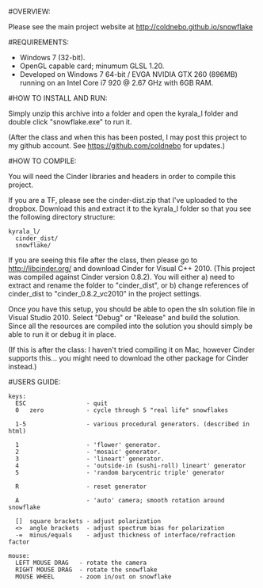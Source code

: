 
#OVERVIEW:

Please see the main project website at http://coldnebo.github.io/snowflake

#REQUIREMENTS:

* Windows 7 (32-bit).
* OpenGL capable card; minumum GLSL 1.20.  
* Developed on Windows 7 64-bit / EVGA NVIDIA GTX 260 (896MB) running 
on an Intel Core i7 920 @ 2.67 GHz with 6GB RAM.

#HOW TO INSTALL AND RUN:

Simply unzip this archive into a folder and open the kyrala_l folder
and double click "snowflake.exe" to run it.

(After the class and when this has been posted, I may post this project to my
github account.  See https://github.com/coldnebo for updates.)

#HOW TO COMPILE:

You will need the Cinder libraries and headers in order to compile this
project.  

If you are a TF, please see the cinder-dist.zip that I've uploaded to
the dropbox.  Download this and extract it to the kyrala_l folder so that you
see the following directory structure:

    kyrala_l/
      cinder_dist/
      snowflake/
  
If you are seeing this file after the class, then please go to http://libcinder.org/
and download Cinder for Visual C++ 2010.  (This project was compiled against
Cinder version 0.8.2).  You will either a) need to extract and rename the 
folder to "cinder_dist", or b) change references of cinder_dist to "cinder_0.8.2_vc2010"
in the project settings.

Once you have this setup, you should be able to open the sln solution file in 
Visual Studio 2010.  Select "Debug" or "Release" and build the solution.  Since
all the resources are compiled into the solution you should simply be able to 
run it or debug it in place.

(If this is after the class: I haven't tried compiling it on Mac, however 
Cinder supports this... you might need to download the other package for Cinder instead.)


#USERS GUIDE:

    keys:
      ESC                 - quit
      0   zero            - cycle through 5 "real life" snowflakes
      
      1-5                 - various procedural generators. (described in html)
      
      1                   - 'flower' generator.
      2                   - 'mosaic' generator.
      3                   - 'lineart' generator.
      4                   - 'outside-in (sushi-roll) lineart' generator
      5                   - 'random barycentric triple' generator
      
      R                   - reset generator
      
      A                   - 'auto' camera; smooth rotation around snowflake
      
      []  square brackets - adjust polarization
      <>  angle brackets  - adjust spectrum bias for polarization
      -=  minus/equals    - adjust thickness of interface/refraction factor

    mouse:
      LEFT MOUSE DRAG   - rotate the camera
      RIGHT MOUSE DRAG  - rotate the snowflake
      MOUSE WHEEL       - zoom in/out on snowflake






